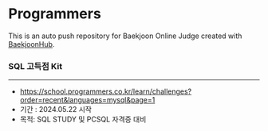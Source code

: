 # Programmers
This is an auto push repository for Baekjoon Online Judge created with [BaekjoonHub](https://github.com/BaekjoonHub/BaekjoonHub).

### SQL 고득점 Kit
--- 
* https://school.programmers.co.kr/learn/challenges?order=recent&languages=mysql&page=1
* 기간 : 2024.05.22 시작
* 목적: SQL STUDY 및 PCSQL 자격증 대비
